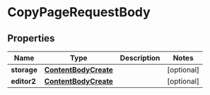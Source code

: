 # CopyPageRequestBody

## Properties
Name | Type | Description | Notes
------------ | ------------- | ------------- | -------------
**storage** | [**ContentBodyCreate**](ContentBodyCreate.md) |  |  [optional]
**editor2** | [**ContentBodyCreate**](ContentBodyCreate.md) |  |  [optional]
